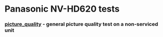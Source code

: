 # Panasonic NV-HD620 tests

###  [picture_quality](picture_quality%2FREADME.md) - general picture quality test on a non-serviced unit
